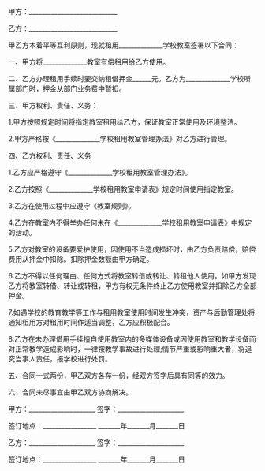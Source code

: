 
 


甲方：____________________________


乙方：____________________________


甲乙方本着平等互利原则，现就租用______________学校教室签署以下合同：


一、甲方将______________教室有偿租用给乙方使用。


二、乙方办理租用手续时要交纳租借押金______元。乙方为______________学校所属部门时，押金从部门业务费中暂扣。


三、甲方权利、责任、义务：


1.甲方按照规定时间将指定教室租用给乙方，保证教室正常使用及环境整洁。


2.甲方严格按《______________学校租用教室管理办法》对乙方进行管理。


四、乙方权利、责任、义务


1.乙方应严格遵守《______________学校租用教室管理办法》。


2.乙方按照《______________学校租用教室申请表》规定时间使用指定教室。


3.乙方在使用过程中应遵守《教室规则》。


4.乙方在教室内不得举办任何未在《______________学校租用教室申请表》中规定的活动。


5.乙方对教室的设备要爱护使用，因使用不当造成损坏时，由乙方负责赔偿，赔偿费用从押金中扣除。扣除押金数额由甲方确定。


6.乙方不得以任何理由、任何方式将教室转借或转让、转租他人使用。如甲方发现乙方将教室转借、转让或转租，甲方有权无条件终止乙方使用教室并扣除乙方全部押金。


7.如遇学校的教育教学等工作与租用教室使用时间发生冲突，资产与后勤管理处将通知租用方对租用时间作适当调整，乙方应积极配合。


8.乙方在未办理借用手续擅自使用教室内的多媒体设备或因使用教室和教学设备而对正常教学造成影响时，一律按教学事故进行处理;情节严重或影响重大者，将追究当事人责任，报学校进行处罚。


五、合同一式两份，甲乙双方各存一份，经双方签字后具有同等的效力。


六、合同未尽事宜由甲乙双方协商解决。


甲方：_____________________ 签字：_____________________


签订地点：_________________ _______年_______月_______日


乙方：_____________________ 签字：_____________________


签订地点：_________________ _______年_______月_______日
 


 

 
 
 
 
 
  


  
 

  


  


  
 
 
 
 

